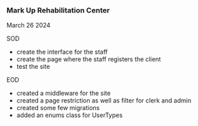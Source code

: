 ### Mark Up Rehabilitation Center

March 26 2024

SOD
- create the interface for the staff
- create the page where the staff registers the client
- test the site

EOD
- created a middleware for the site
- created a page restriction as well as filter for clerk and admin
- created some few migrations
- added an enums class for UserTypes


